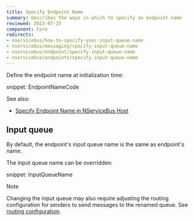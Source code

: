 ```yaml
---
title: Specify Endpoint Name
summary: Describes the ways in which to specify an endpoint name
reviewed: 2022-07-25
component: Core
redirects:
- nservicebus/how-to-specify-your-input-queue-name
- nservicebus/messaging/specify-input-queue-name
- nservicebus/endpoint/specify-input-queue-name
- nservicebus/endpoints/specify-input-queue-name
---
```



Define the endpoint name at initialization time:

snippet: EndpointNameCode

See also:

* [Specify Endpoint Name in NServiceBus Host](/nservicebus/hosting/nservicebus-host/#endpoint-configuration-endpoint-name)

## Input queue

By default, the endpoint's input queue name is the same as endpoint's name.

The input queue name can be overridden:

snippet: InputQueueName

> [!NOTE]
> Changing the input queue may also require adjusting the routing configuration for senders to send messages to the renamed queue. See [routing configuration](/nservicebus/messaging/routing.md).
